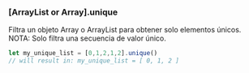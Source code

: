 ### [ArrayList or Array].unique

Filtra un objeto Array o ArrayList para obtener solo elementos únicos.
NOTA: Solo filtra una secuencia de valor único.

```javascript
let my_unique_list = [0,1,2,1,2].unique()
// will result in: my_unique_list = [ 0, 1, 2 ]
```
